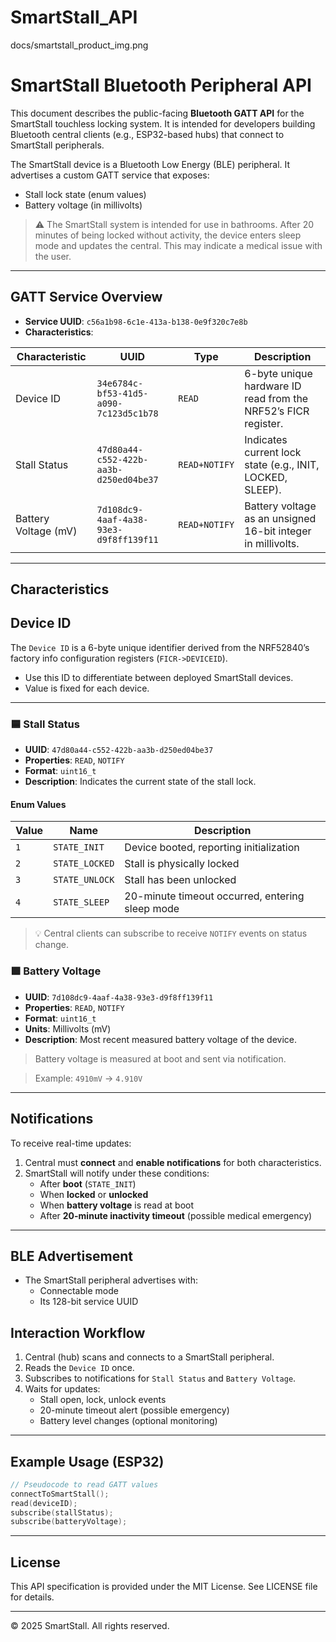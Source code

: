 # SmartStall_API

docs/smartstall_product_img.png


# SmartStall Bluetooth Peripheral API

This document describes the public-facing **Bluetooth GATT API** for the SmartStall touchless locking system. It is intended for developers building Bluetooth central clients (e.g., ESP32-based hubs) that connect to SmartStall peripherals.

The SmartStall device is a Bluetooth Low Energy (BLE) peripheral. It advertises a custom GATT service that exposes:
- Stall lock state (enum values)
- Battery voltage (in millivolts)

> ⚠️ The SmartStall system is intended for use in bathrooms. After 20 minutes of being locked without activity, the device enters sleep mode and updates the central. This may indicate a medical issue with the user.

---

## GATT Service Overview

- **Service UUID**: `c56a1b98-6c1e-413a-b138-0e9f320c7e8b`
- **Characteristics**:

| Characteristic        | UUID                                    | Type     | Description                                                                 |
|-----------------------|------------------------------------------|----------|-----------------------------------------------------------------------------|
| Device ID             | `34e6784c-bf53-41d5-a090-7c123d5c1b78`   | `READ`   | 6-byte unique hardware ID read from the NRF52’s FICR register.              |
| Stall Status          | `47d80a44-c552-422b-aa3b-d250ed04be37`   | `READ+NOTIFY` | Indicates current lock state (e.g., INIT, LOCKED, SLEEP).             |
| Battery Voltage (mV)  | `7d108dc9-4aaf-4a38-93e3-d9f8ff139f11`   | `READ+NOTIFY` | Battery voltage as an unsigned 16-bit integer in millivolts.         |

---

## Characteristics

## Device ID

The `Device ID` is a 6-byte unique identifier derived from the NRF52840’s factory info configuration registers (`FICR->DEVICEID`).
- Use this ID to differentiate between deployed SmartStall devices.
- Value is fixed for each device.

---

### 🟦 Stall Status

- **UUID**: `47d80a44-c552-422b-aa3b-d250ed04be37`
- **Properties**: `READ`, `NOTIFY`
- **Format**: `uint16_t`
- **Description**: Indicates the current state of the stall lock.

#### Enum Values

| Value | Name             | Description                                         |
|-------|------------------|-----------------------------------------------------|
| `1`   | `STATE_INIT`     | Device booted, reporting initialization             |
| `2`   | `STATE_LOCKED`   | Stall is physically locked                          |
| `3`   | `STATE_UNLOCK`   | Stall has been unlocked                             |
| `4`   | `STATE_SLEEP`    | 20-minute timeout occurred, entering sleep mode     |

> 💡 Central clients can subscribe to receive `NOTIFY` events on status change.

### 🟩 Battery Voltage

- **UUID**: `7d108dc9-4aaf-4a38-93e3-d9f8ff139f11`
- **Properties**: `READ`, `NOTIFY`
- **Format**: `uint16_t`
- **Units**: Millivolts (mV)
- **Description**: Most recent measured battery voltage of the device.

> Battery voltage is measured at boot and sent via notification.

> Example: `4910mV` → `4.910V`
---

## Notifications

To receive real-time updates:

1. Central must **connect** and **enable notifications** for both characteristics.
2. SmartStall will notify under these conditions:
   - After **boot** (`STATE_INIT`)
   - When **locked** or **unlocked**
   - When **battery voltage** is read at boot
   - After **20-minute inactivity timeout** (possible medical emergency)

---

## BLE Advertisement

- The SmartStall peripheral advertises with:
  - Connectable mode
  - Its 128-bit service UUID

## Interaction Workflow

1. Central (hub) scans and connects to a SmartStall peripheral.
2. Reads the `Device ID` once.
3. Subscribes to notifications for `Stall Status` and `Battery Voltage`.
4. Waits for updates:
   - Stall open, lock, unlock events
   - 20-minute timeout alert (possible emergency)
   - Battery level changes (optional monitoring)

---

## Example Usage (ESP32)

```cpp
// Pseudocode to read GATT values
connectToSmartStall();
read(deviceID);
subscribe(stallStatus);
subscribe(batteryVoltage);
```

---

## License

This API specification is provided under the MIT License. See LICENSE file for details.

---

© 2025 SmartStall. All rights reserved.
